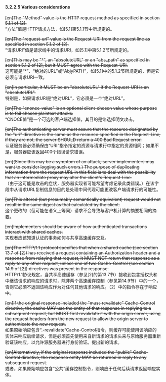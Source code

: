 #### 3.2.2.5 Various considerations  

~~[en]The "Method" value is the HTTP request method as specified in section 5.1.1 of [2].~~  
“方法”值是HTTP请求方法，如[5.1]第5.1.1节中所规定的。  

~~[en]The "request-uri" value is the Request-URI from the request line as specified in section 5.1.2 of [2].~~  
“请求URI”值是请求线中的请求URI，如[5.1]中第5.1.2节所规定的。  

~~[en]This may be "*", an "absoluteURL" or an "abs_path" as specified in section 5.1.2 of [2], but it MUST agree with the Request-URI.~~  
这可能是“*”、“绝对的URL”或“AbjyPATH”，如[5.1]中的5.1.2节所规定的，但是它必须与请求URI一致。  

~~[en]In particular, it MUST be an "absoluteURL" if the Request-URI is an "absoluteURL".~~  
特别是，如果请求URI是“绝对URL”，它必须是一个“绝对URL”。  

~~[en]The "cnonce-value" is an optional client-chosen value whose purpose is to foil chosen plaintext attacks.~~  
“CNOCE值”是一个可选的客户端选择值，其目的是箔选择明文攻击。  

~~[en]The authenticating server must assure that the resource designated by the "uri" directive is the same as the resource specified in the Request-Line; if they are not, the server SHOULD return a 400 Bad Request error.~~  
认证服务器必须确保由“URI”指令指定的资源与请求行中指定的资源相同；如果不是，服务器应该返回400个错误请求错误。  

~~[en](Since this may be a symptom of an attack, server implementers may want to consider logging such errors.) The purpose of duplicating information from the request URL in this field is to deal with the possibility that an intermediate proxy may alter the client's Request-Line.~~  
（由于这可能是攻击的症状，服务器实现者可能希望考虑记录此类错误。）在该字段中从请求URL复制信息的目的是处理中间代理可能更改客户端请求行的可能性。  

~~[en]This altered (but presumably semantically equivalent) request would not result in the same digest as that calculated by the client.~~  
这个更改的（但可能在语义上等同）请求不会导致与客户机计算的摘要相同的摘要。  

~~[en]Implementers should be aware of how authenticated transactions interact with shared caches.~~  
实现者应该知道认证的事务如何与共享高速缓存交互。  

~~[en]The HTTP/1.1 protocol specifies that when a shared cache (see section 13.7 of [2]) has received a request containing an Authorization header and a response from relaying that request, it MUST NOT return that response as a reply to any other request, unless one of two Cache-Control (see section 14.9 of [2]) directives was present in the response.~~  
HTTP/1.1协议规定，当共享高速缓存（参见[2]的第13.7节）接收到包含授权头和中继该请求的响应的请求时，除非两个高速缓存控制（参见第14.9节）中的一个，否则它必须不返回该响应作为对任何其他请求的响应。（2）中的指令存在于响应中。  

~~[en]If the original response included the "must-revalidate" Cache-Control directive, the cache MAY use the entity of that response in replying to a subsequent request, but MUST first revalidate it with the origin server, using the request headers from the new request to allow the origin server to authenticate the new request.~~  
如果原始响应包含“.-revalidate”Cache-Control指令，则缓存可能使用该响应的实体来响应后续请求，但是必须首先使用来自新请求的请求头来与原始服务器重新验证该响应，以允许源服务器进行身份验证。提出新的请求。  

~~[en]Alternatively, if the original response included the "public" Cache-Control directive, the response entity MAY be returned in reply to any subsequent request.~~  
或者，如果原始响应包含“公共”缓存控制指令，则响应于任何后续请求返回响应实体。  



